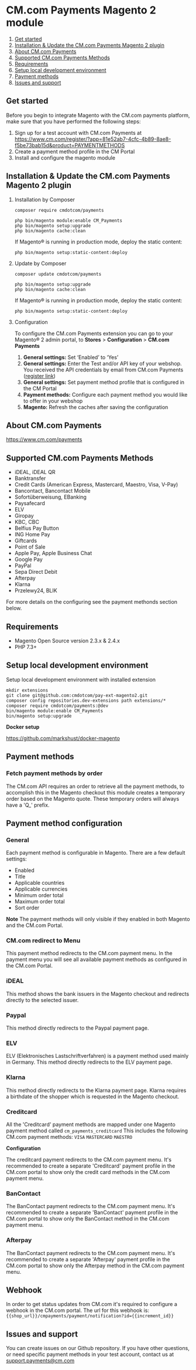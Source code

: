# CM.com Payments Magento 2 module

1. [Get started](#get-started)
2. [Installation & Update the CM.com Payments Magento 2 plugin](#installation--update-the-cmcom-payments-magento-2-plugin)
3. [About CM.com Payments](#about-cmcom-payments)
4. [Supported CM.com Payments Methods](#supported-cmcom-payments-methods)
5. [Requirements](#requirements)
6. [Setup local development environment](#setup-local-development-environment)
7. [Payment methods](#payment-methods)
8. [Issues and support](#issues-and-support)
## Get started

Before you begin to integrate Magento with the CM.com payments platform, make sure that you have performed the following steps: 

1. Sign up for a test account with CM.com Payments at https://www.cm.com/register/?app=81e52ab7-4cfc-4b89-8ae8-f5be73bab15d&product=PAYMENTMETHODS
2. Create a payment method profile in the CM Portal
3. Install and configure the magento module

## Installation & Update the CM.com Payments Magento 2 plugin

1. Installation by Composer

   ```
   composer require cmdotcom/payments
   ```

   ```
   php bin/magento module:enable CM_Payments
   php bin/magento setup:upgrade
   php bin/magento cache:clean
   ```

   If Magento® is running in production mode, deploy the static content:

   ```
   php bin/magento setup:static-content:deploy
   ```

2. Update by Composer

   ```
   composer update cmdotcom/payments
   ```

   ```
   php bin/magento setup:upgrade
   php bin/magento cache:clean
   ```

   If Magento® is running in production mode, deploy the static content:

   ```
   php bin/magento setup:static-content:deploy
   ```

3. Configuration
   
   To configure the CM.com Payments extension you can go to your Magento® 2 admin portal, to **Stores** > **Configuration** > **CM.com Payments**
   1. **General settings:** Set ‘Enabled’ to ‘Yes’
   2. **General settings:**  Enter the Test and/or API key of your webshop. You received the API credentials by email from CM.com Payments ([register link](https://www.cm.com/register/?app=81e52ab7-4cfc-4b89-8ae8-f5be73bab15d&product=PAYMENTMETHODS))
   3. **General settings:** Set payment method profile that is configured in the CM Portal 
   4. **Payment methods:** Configure each payment method you would like to offer in your webshop
   5. **Magento:** Refresh the caches after saving the configuration

## About CM.com Payments

https://www.cm.com/payments

## Supported CM.com Payments Methods

- iDEAL, iDEAL QR
- Banktransfer
- Credit Cards (American Express, Mastercard, Maestro, Visa, V-Pay)
- Bancontact, Bancontact Mobile
- Sofortüberweisung, EBanking
- Paysafecard
- ELV
- Giropay
- KBC, CBC
- Belfius Pay Button
- ING Home Pay
- Giftcards
- Point of Sale
- Apple Pay, Apple Business Chat
- Google Pay
- PayPal
- Sepa Direct Debit
- Afterpay
- Klarna
- Przelewy24, BLIK

For more details on the configuring see the payment methonds section below.

## Requirements

- Magento Open Source version 2.3.x & 2.4.x
- PHP 7.3+

## Setup local development environment

Setup local development environment with installed extension

```
mkdir extensions
git clone git@github.com:cmdotcom/pay-ext-magento2.git
composer config repositories.dev-extensions path extensions/* 
composer require cmdotcom/payments:@dev
bin/magento module:enable CM_Payments
bin/magento setup:upgrade
```

**Docker setup**

https://github.com/markshust/docker-magento

## Payment methods
### Fetch payment methods by order

The CM.com API requires an order to retrieve all the payment methods, to accomplish this in the Magento checkout this module creates a temporary order based on the Magento quote. These temporary orders will always have a 'Q_' prefix. 

## Payment method configuration
### General

Each payment method is configurable in Magento. There are a few default settings: 
- Enabled
- Title
- Applicable countries
- Applicable currencies
- Minimum order total
- Maximum order total
- Sort order

**Note** The payment methods will only visible if they enabled in both Magento and the CM.com Portal. 

### CM.com redirect to Menu

This payment method redirects to the CM.com payment menu. In the payment menu you will see all available payment methods as configured in the CM.com Portal.

### iDEAL

This method shows the bank issuers in the Magento checkout and redirects directly to the selected issuer. 

### Paypal

This method directly redirects to the Paypal payment page.

### ELV

ELV (Elektronisches Lastschriftverfahren) is a payment method used mainly in Germany.
This method directly redirects to the ELV payment page.

### Klarna

This method directly redirects to the Klarna payment page. Klarna requires a birthdate of the shopper which is requested in the Magento checkout.

### Creditcard

All the 'Creditcard' payment methods are mapped under one Magento payment method called `cm_payments_creditcard`
This includes the following CM.com payment methods:
`VISA`
`MASTERCARD`
`MAESTRO`

**Configuration**

The creditcard payment redirects to the CM.com payment menu. It's recommended to create a separate 'Creditcard' payment profile in the CM.com portal to show only the credit card methods in the CM.com payment menu.

### BanContact

The BanContact payment redirects to the CM.com payment menu. It's recommended to create a separate 'BanContact' payment profile in the CM.com portal to show only the BanContact method in the CM.com payment menu.

### Afterpay

The BanContact payment redirects to the CM.com payment menu. It's recommended to create a separate 'Afterpay' payment profile in the CM.com portal to show only the Afterpay method in the CM.com payment menu.

## Webhook
In order to get status updates from CM.com it's required to configure a webhook in the CM.com portal.
The url for this webhook is: `{{shop_url}}/cmpayments/payment/notification?id={{increment_id}}`

## Issues and support

You can create issues on our Github repository.
If you have other questions, or need specific payment methods in your test account, contact us at support.payments@cm.com
